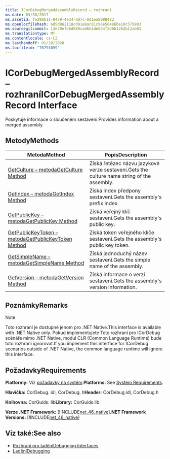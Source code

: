 ```yaml
---
title: ICorDebugMergedAssemblyRecord – rozhraní
ms.date: 03/30/2017
ms.assetid: fe280b11-9479-4e34-a07c-0d1ea8088422
ms.openlocfilehash: 6d5d862110cd91e8ac81c96e50486be10c579903
ms.sourcegitcommit: 13e79efdbd589cad6b1de634f5d6b1262b12ab01
ms.translationtype: MT
ms.contentlocale: cs-CZ
ms.lasthandoff: 01/28/2020
ms.locfileid: "76793059"
---
```

# <a name="icordebugmergedassemblyrecord-interface"></a><span data-ttu-id="658fb-102">ICorDebugMergedAssemblyRecord – rozhraní</span><span class="sxs-lookup"><span data-stu-id="658fb-102">ICorDebugMergedAssemblyRecord Interface</span></span>
<span data-ttu-id="658fb-103">Poskytuje informace o sloučeném sestavení.</span><span class="sxs-lookup"><span data-stu-id="658fb-103">Provides information about a merged assembly.</span></span>  
  
## <a name="methods"></a><span data-ttu-id="658fb-104">Metody</span><span class="sxs-lookup"><span data-stu-id="658fb-104">Methods</span></span>  
  
|<span data-ttu-id="658fb-105">Metoda</span><span class="sxs-lookup"><span data-stu-id="658fb-105">Method</span></span>|<span data-ttu-id="658fb-106">Popis</span><span class="sxs-lookup"><span data-stu-id="658fb-106">Description</span></span>|  
|------------|-----------------|  
|[<span data-ttu-id="658fb-107">GetCulture – metoda</span><span class="sxs-lookup"><span data-stu-id="658fb-107">GetCulture Method</span></span>](icordebugmergedassemblyrecord-getculture-method.md)|<span data-ttu-id="658fb-108">Získá řetězec názvu jazykové verze sestavení.</span><span class="sxs-lookup"><span data-stu-id="658fb-108">Gets the culture name string of the assembly.</span></span>|  
|[<span data-ttu-id="658fb-109">GetIndex – metoda</span><span class="sxs-lookup"><span data-stu-id="658fb-109">GetIndex Method</span></span>](icordebugmergedassemblyrecord-getindex-method.md)|<span data-ttu-id="658fb-110">Získá index předpony sestavení.</span><span class="sxs-lookup"><span data-stu-id="658fb-110">Gets the assembly's prefix index.</span></span>|  
|[<span data-ttu-id="658fb-111">GetPublicKey – metoda</span><span class="sxs-lookup"><span data-stu-id="658fb-111">GetPublicKey Method</span></span>](icordebugmergedassemblyrecord-getpublickey-method.md)|<span data-ttu-id="658fb-112">Získá veřejný klíč sestavení.</span><span class="sxs-lookup"><span data-stu-id="658fb-112">Gets the assembly's public key.</span></span>|  
|[<span data-ttu-id="658fb-113">GetPublicKeyToken – metoda</span><span class="sxs-lookup"><span data-stu-id="658fb-113">GetPublicKeyToken Method</span></span>](icordebugmergedassemblyrecord-getpublickeytoken-method.md)|<span data-ttu-id="658fb-114">Získá token veřejného klíče sestavení.</span><span class="sxs-lookup"><span data-stu-id="658fb-114">Gets the assembly's public key token.</span></span>|  
|[<span data-ttu-id="658fb-115">GetSimpleName – metoda</span><span class="sxs-lookup"><span data-stu-id="658fb-115">GetSimpleName Method</span></span>](icordebugmergedassemblyrecord-getsimplename-method.md)|<span data-ttu-id="658fb-116">Získá jednoduchý název sestavení.</span><span class="sxs-lookup"><span data-stu-id="658fb-116">Gets the simple name of the assembly.</span></span>|  
|[<span data-ttu-id="658fb-117">GetVersion – metoda</span><span class="sxs-lookup"><span data-stu-id="658fb-117">GetVersion Method</span></span>](icordebugmergedassemblyrecord-getversion-method.md)|<span data-ttu-id="658fb-118">Získá informace o verzi sestavení.</span><span class="sxs-lookup"><span data-stu-id="658fb-118">Gets the assembly's version information.</span></span>|  
  
## <a name="remarks"></a><span data-ttu-id="658fb-119">Poznámky</span><span class="sxs-lookup"><span data-stu-id="658fb-119">Remarks</span></span>  
  
> [!NOTE]
> <span data-ttu-id="658fb-120">Toto rozhraní je dostupné jenom pro .NET Native.</span><span class="sxs-lookup"><span data-stu-id="658fb-120">This interface is available with .NET Native only.</span></span> <span data-ttu-id="658fb-121">Pokud implementujete Toto rozhraní pro ICorDebug scénáře mimo .NET Native, modul CLR (Common Language Runtime) bude toto rozhraní ignorovat.</span><span class="sxs-lookup"><span data-stu-id="658fb-121">If you implement this interface for ICorDebug scenarios outside of .NET Native, the common language runtime will ignore this interface.</span></span>  
  
## <a name="requirements"></a><span data-ttu-id="658fb-122">Požadavky</span><span class="sxs-lookup"><span data-stu-id="658fb-122">Requirements</span></span>  
 <span data-ttu-id="658fb-123">**Platformy:** Viz [požadavky na systém](../../../../docs/framework/get-started/system-requirements.md).</span><span class="sxs-lookup"><span data-stu-id="658fb-123">**Platforms:** See [System Requirements](../../../../docs/framework/get-started/system-requirements.md).</span></span>  
  
 <span data-ttu-id="658fb-124">**Hlavička:** CorDebug. idl, CorDebug. h</span><span class="sxs-lookup"><span data-stu-id="658fb-124">**Header:** CorDebug.idl, CorDebug.h</span></span>  
  
 <span data-ttu-id="658fb-125">**Knihovna:** CorGuids. lib</span><span class="sxs-lookup"><span data-stu-id="658fb-125">**Library:** CorGuids.lib</span></span>  
  
 <span data-ttu-id="658fb-126">**Verze .NET Framework:** [!INCLUDE[net_46_native](../../../../includes/net-46-native-md.md)]</span><span class="sxs-lookup"><span data-stu-id="658fb-126">**.NET Framework Versions:** [!INCLUDE[net_46_native](../../../../includes/net-46-native-md.md)]</span></span>  
  
## <a name="see-also"></a><span data-ttu-id="658fb-127">Viz také:</span><span class="sxs-lookup"><span data-stu-id="658fb-127">See also</span></span>

- [<span data-ttu-id="658fb-128">Rozhraní pro ladění</span><span class="sxs-lookup"><span data-stu-id="658fb-128">Debugging Interfaces</span></span>](debugging-interfaces.md)
- [<span data-ttu-id="658fb-129">Ladění</span><span class="sxs-lookup"><span data-stu-id="658fb-129">Debugging</span></span>](index.md)
